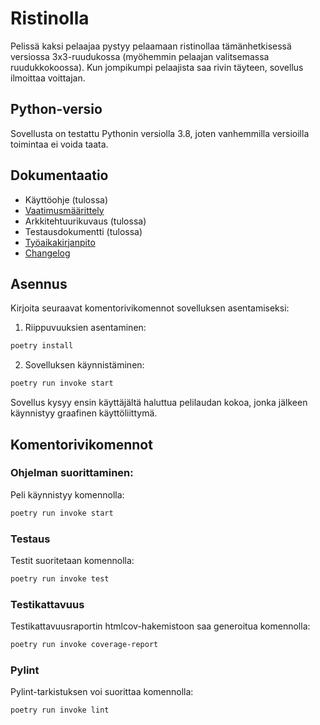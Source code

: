 # Ristinolla

Pelissä kaksi pelaajaa pystyy pelaamaan ristinollaa tämänhetkisessä versiossa 3x3-ruudukossa (myöhemmin pelaajan valitsemassa ruudukkokoossa). Kun jompikumpi pelaajista saa rivin täyteen, sovellus ilmoittaa voittajan.

## Python-versio

Sovellusta on testattu Pythonin versiolla 3.8, joten vanhemmilla versioilla toimintaa ei voida taata.

## Dokumentaatio

- Käyttöohje (tulossa)
- [Vaatimusmäärittely](./dokumentaatio/vaatimusmaarittely.md)
- Arkkitehtuurikuvaus (tulossa)
- Testausdokumentti (tulossa)
- [Työaikakirjanpito](./dokumentaatio/tuntikirjanpito.md)
- [Changelog](./dokumentaatio/changelog.md)

## Asennus

Kirjoita seuraavat komentorivikomennot sovelluksen asentamiseksi:

1. Riippuvuuksien asentaminen:

```bash
poetry install
```

2. Sovelluksen käynnistäminen:

```bash
poetry run invoke start
```

Sovellus kysyy ensin käyttäjältä haluttua pelilaudan kokoa, jonka jälkeen käynnistyy graafinen käyttöliittymä.

## Komentorivikomennot

### Ohjelman suorittaminen:

Peli käynnistyy komennolla:

```bash
poetry run invoke start
```

### Testaus

Testit suoritetaan komennolla:

```bash
poetry run invoke test
```

### Testikattavuus

Testikattavuusraportin htmlcov-hakemistoon saa generoitua komennolla:

```bash
poetry run invoke coverage-report
```

### Pylint

Pylint-tarkistuksen voi suorittaa komennolla:

```bash
poetry run invoke lint
```


